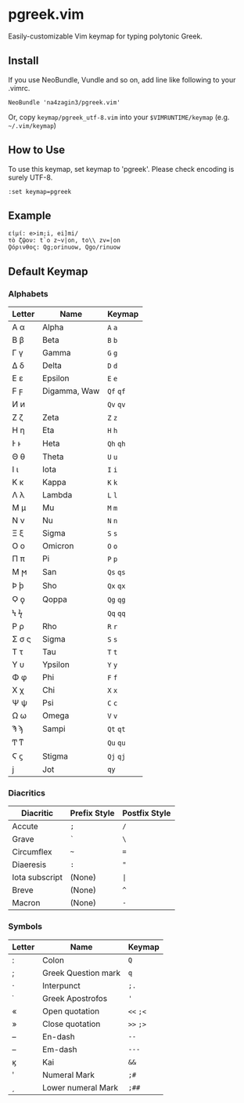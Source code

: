 pgreek.vim
==========

Easily-customizable Vim keymap for typing polytonic Greek.

Install
----

If you use NeoBundle, Vundle and so on, add line like following to your .vimrc.

    NeoBundle 'na4zagin3/pgreek.vim'

Or, copy `keymap/pgreek_utf-8.vim` into your `$VIMRUNTIME/keymap` (e.g. `~/.vim/keymap`)


How to Use
----

To use this keymap, set keymap to 'pgreek'. Please check encoding is surely UTF-8.

    :set keymap=pgreek

Example
----

    εἰμί: e>im;i, ei]mi/
    τὸ ζῷον: t`o z~v|on, to\\ zv=|on
    Ϙόρινθος: Qg;orinuow, Qgo/rinuow

Default Keymap
----

### Alphabets

| Letter | Name         | Keymap     |
| ------ | ------------ | ---------- |
| Α α    | Alpha        | `A` `a`    |
| Β β    | Beta         | `B` `b`    |
| Γ γ    | Gamma        | `G` `g`    |
| Δ δ    | Delta        | `D` `d`    |
| Ε ε    | Epsilon      | `E` `e`    |
| Ϝ ϝ    | Digamma, Waw | `Qf` `qf`  |
| Ͷ ͷ    |              | `Qv` `qv`  |
| Ζ ζ    | Zeta         | `Z` `z`    |
| Η η    | Eta          | `H` `h`    |
| Ͱ ͱ    | Heta         | `Qh` `qh`  |
| Θ θ    | Theta        | `U` `u`    |
| Ι ι    | Iota         | `I` `i`    |
| Κ κ    | Kappa        | `K` `k`    |
| Λ λ    | Lambda       | `L` `l`    |
| Μ μ    | Mu           | `M` `m`    |
| Ν ν    | Nu           | `N` `n`    |
| Ξ ξ    | Sigma        | `S` `s`    |
| Ο ο    | Omicron      | `O` `o`    |
| Π π    | Pi           | `P` `p`    |
| Ϻ ϻ    | San          | `Qs` `qs`  |
| Ϸ ϸ    | Sho          | `Qx` `qx`  |
| Ϙ ϙ    | Qoppa        | `Qg` `qg`  |
| Ϟ ϟ    |              | `Qq` `qq`  |
| Ρ ρ    | Rho          | `R` `r`    |
| Σ σ ς  | Sigma        | `S` `s`    |
| Τ τ    | Tau          | `T` `t`    |
| Υ υ    | Ypsilon      | `Y` `y`    |
| Φ φ    | Phi          | `F` `f`    |
| Χ χ    | Chi          | `X` `x`    |
| Ψ ψ    | Psi          | `C` `c`    |
| Ω ω    | Omega        | `V` `v`    |
| Ϡ ϡ    | Sampi        | `Qt` `qt`  |
| Ͳ ͳ    |              | `Qu` `qu`  |
| Ϛ ϛ    | Stigma       | `Qj` `qj`  |
| ϳ      | Jot          | `qy`       |

### Diacritics

| Diacritic         | Prefix Style | Postfix Style |
| ----------------- | ------------ | ------------- |
| Accute            | `;`          | `/`           |
| Grave             | `` ` ``      | `\`           |
| Circumflex        | `~`          | `=`           |
| Diaeresis         | `:`          | `"`           |
| Iota subscript    | (None)       | <code>&#x7C;</code> |
| Breve             | (None)       | `^`           |
| Macron            | (None)       | `-`           |

### Symbols

| Letter | Name                 | Keymap    |
| ------ | -------------------- | --------- |
| :      | Colon                | `Q`       |
| ;      | Greek Question mark  | `q`       |
| ·      | Interpunct           | `;.`      |
| ᾽      | Greek Apostrofos     | `'`       |
| «      | Open quotation       | `<<` `;<` |
| »      | Close quotation      | `>>` `;>` |
| –      | En-dash              | `--`      |
| –      | Em-dash              | `---`     |
| ϗ      | Kai                  | `&&`      |
| ʹ      | Numeral Mark         | `;#`      |
| ͵      | Lower numeral Mark   | `;##`      |

